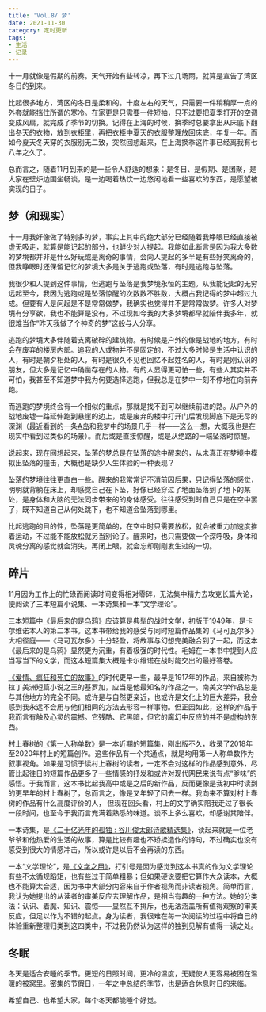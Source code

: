 ```yaml
---
title: 'Vol.8/ 梦'
date: 2021-11-30
category: 定时更新
tags:
- 生活
- 记录
---
```


十一月就像是假期的前奏。天气开始有些转凉，再下过几场雨，就算是宣告了湾区冬日的到来。

比起很多地方，湾区的冬日是柔和的。十度左右的天气，只需要一件稍稍厚一点的外套就能挡住所谓的寒冷。在家更是只需要一件短袖，只不过要把夏季打开的空调变成风扇，就完成了季节的切换。记得在上海的时候，换季时总要拿出从床底下翻出冬天的衣物，放到衣柜里，再把衣柜中夏天的衣服整理放回床底，年复一年。而如今夏天冬天穿的衣服别无二致，突然回想起来，在上海换季这件事已经离我有七八年之久了。

总而言之，随着11月到来的是一些令人舒适的想象：是冬日、是假期、是团聚，是大家在壁炉边围坐畅谈，是一边喝着热饮一边悠闲地看一些喜欢的东西，是愿望被实现的日子。

<!--more-->

## 梦（和现实）



十一月我好像做了特别多的梦，事实上其中的绝大部分已经随着我睁眼已经直接被虚无吸走，就算是能记起的部分，也鲜少对人提起。我能如此断言是因为我大多数的梦境都并非是什么好玩或是离奇的事情，会向人提起的多半是有些好笑离奇的，但我睁眼时还保留记忆的梦境大多是关于逃跑或坠落，有时是逃跑与坠落。

我很少和人提到这件事情，但逃跑与坠落是我梦境永恒的主题。从我能记起的无穷远起至今，我因为逃跑或是坠落惊醒的次数数不胜数，大概占我记得的梦中超过九成。但要有人是问起是不是常常做梦，我确实也觉得并不是常常做梦。许多人对梦境有分享欲，我也不能算是没有，不过现如今我的大多梦境都早就陪伴我多年，就很难当作“昨天我做了个神奇的梦”这般与人分享。

逃跑的梦境大多伴随着支离破碎的建筑物。有时候是户外的像是战地的地方，有时会在废弃的楼房内部。追我的人或物并不是固定的，不过大多时候是生活中认识的人，有时是朝夕相处的人，有时是很久不见也回忆不起姓名的人，有时是刚认识的朋友，但大多是记忆中确凿存在的人物。有的人显得更可怕一些，有些人其实并不可怕，我甚至不知道梦中我为何要选择逃跑，但我总是在梦中一刻不停地在向前奔跑。

而逃跑的梦境终会有一个相似的重点，那就是找不到可以继续前进的路。从户外的战地废墟一路延伸跑到悬崖的边上，或是废弃的楼中打开门后发现脚底下是无尽的深渊（最近看到的一条[A岛](https://weibo.com/5648729445/L3OLtisnl)和我梦中的场景几乎一样——这么一想，大概我也是在现实中看到过类似的场景）。而后或是直接惊醒，或是从绝路的一端坠落时惊醒。

说起来，现在回想起来，坠落的梦总是在坠落的途中醒来的，从未真正在梦境中模拟出坠落的撞击，大概也是缺少人生体验的一种表现？

坠落的梦境往往更直白一些。醒来的我常常记不清前因后果，只记得坠落的感觉，明明就背躺在床上，却感觉自己在下坠，好像已经穿过了地面坠落到了地下的某处，是身体和大脑的无法同步带来的的身体感受。往往感受到时自己只是在空中罢了，既不知道自己从何处跳下，也不知道会坠落到哪里。

比起逃跑的目的性，坠落是更简单的，在空中时只需要放松，就会被重力加速度推着运动，不过能不能放松就另当别论了。醒来时，也只需要做一个深呼吸，身体和灵魂分离的感觉就会消失，再闭上眼，就会忘却刚刚发生过的一切。

## 碎片

11月因为工作上的忙碌而阅读时间变得相对零碎，无法集中精力去攻克长篇大论，便阅读了三本短篇小说集、一本诗集和一本“文学理论”。

三本短篇中[《最后来的是乌鸦》](https://book.douban.com/subject/35523114/)应该算是典型的战时文学，初版于1949年，是卡尔维诺本人的第二本书。这本书带给我的感受与同时短篇作品集的《马可瓦尔多》大相径庭——《马可瓦尔多》十分轻盈，将故事与幻想完美融合到了一起，而这本《最后来的是乌鸦》显然更为沉重，有着极强的时代性。毛姆在一本书中提到人应当写当下的文学，而这本短篇集大概是卡尔维诺在战时能交出的最好答卷。

[《爱情、疯狂和死亡的故事》](https://book.douban.com/subject/30309781/)的时代更早一些，最早是1917年的作品，来自被称为拉丁美洲短篇小说之王的基罗加，应当是他最知名的作品之一。南美文学作品总是与其他地方的完全不同。或许是与自然更亲近，也或许是文化上的巨大差异，我会感到我永远不会用与他们相同的方法去形容一样事物。但正因如此，这样的作品于我而言有触及心灵的震撼。它残酷、它黑暗，但它的魔幻中反应的并不是虚构的东西。

村上春树的[《第一人称单数》](https://book.douban.com/subject/35571598/)是一本近期的短篇集，刚出版不久，收录了2018年至2020年村上的短篇创作。这些作品有一个共通点，就是均用第一人称单数作为叙事视角。如果是习惯于读村上春树的读者，一定不会对这样的作品感到意外，尽管比起往日的短篇作品更多了一些情感的抒发和或许对现代网民来说有点“爹味”的感悟。于我而言，这本书比起我高中或是之后的新作品，反而更像是我初中时读到的更早年的村上春树了，总而言之，像是又年轻了回去一样。我向来不算对村上春树的作品有什么高度评价的人， 但现在回头看，村上的文字确实陪我走过了很长一段时间，也至今于我而言充满着熟悉的味道。谈不上多么喜欢，却感谢其陪伴。

一本诗集，是[《二十亿光年的孤独 : 谷川俊太郎诗歌精选集》](https://book.douban.com/subject/26832913/)，读起来就是一位老爷爷和他热爱的生活的故事，算是比较有趣也不矫揉造作的诗句，不过确实也没有感受到很大的情感冲击，所以或许是以后不会再读的东西。

一本“文学理论”，是[《文学之用》](https://book.douban.com/subject/30431401/)，打引号是因为感觉到这本书真的作为文学理论有些不太循规蹈矩，也有些过于简单粗暴；但如果硬说要把它算作大众读本，大概也不能算太合适，因为书中大部分内容来自于作者视角而非读者视角。简单而言，我认为她提出的从读者的审美反应去理解作品，是相当有趣的一种方法。她的分类法：认识、着魔、知识、震惊——显然互不排斥，也无法涵盖所有值得观察的审美反应，但足以作为不错的起点。身为读者，我很难在每一次阅读的过程中将自己的体验重新整理归类到这四类中，不过我仍然认为这样的独到见解有值得一读之处。



## 冬眠

冬天是适合安睡的季节。更短的日照时间，更冷的温度，无疑使人更容易被困在温暖的被窝里。密集的节假日，一年之中总结的季节，也是适合休息时日的来临。

希望自己、也希望大家，每个冬天都能睡个好觉。
